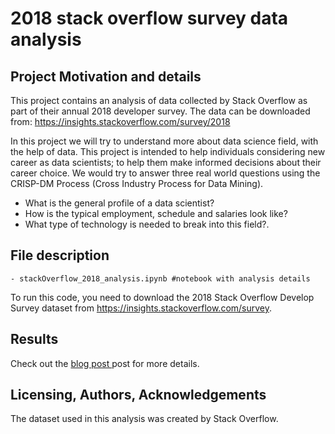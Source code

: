# 2018 stack overflow survey data analysis

## Project Motivation and details

This project contains an analysis of data collected by Stack Overflow as part of their annual 2018 developer survey. The data can be downloaded from: https://insights.stackoverflow.com/survey/2018

In this project we will try to understand more about data science field, with the help of data. This project is intended to help individuals considering new career as data scientists; to help them make informed decisions about their career choice. We would try to answer three real world questions using the CRISP-DM Process (Cross Industry Process for Data Mining).

- What is the general profile of a data scientist?
- How is the typical employment, schedule and salaries look like?
- What type of technology is needed to break into this field?.

## File description
```
- stackOverflow_2018_analysis.ipynb #notebook with analysis details

```
To run this code, you need to download the 2018 Stack Overflow Develop Survey dataset from https://insights.stackoverflow.com/survey.

## Results


Check out the [blog post ](https://medium.com/@dradpk/https-medium-com-dradpk-soyouwanttobeadatascientist-dd50fc51512a) post for more details.

## Licensing, Authors, Acknowledgements

The dataset used in this analysis was created by Stack Overflow.

